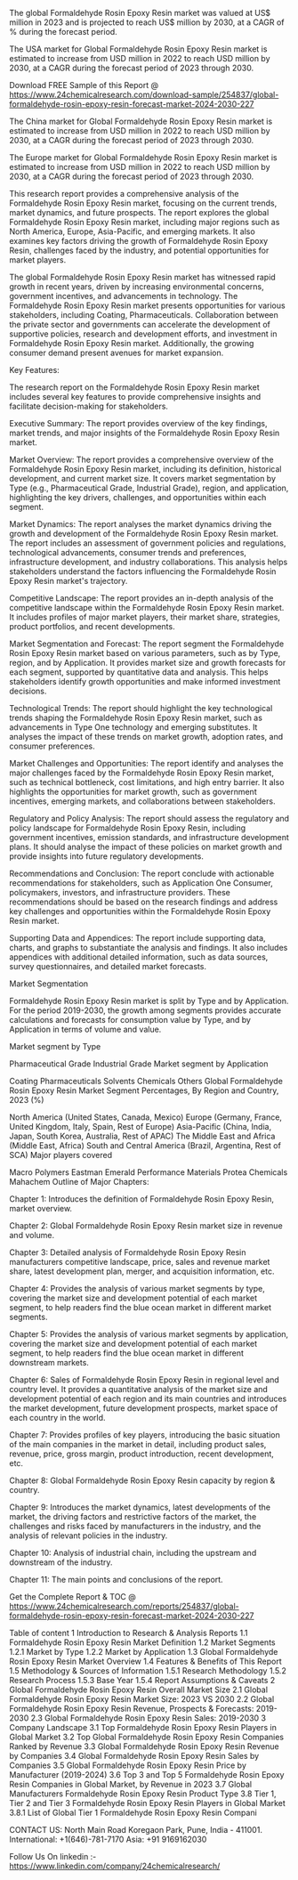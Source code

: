 The global Formaldehyde Rosin Epoxy Resin market was valued at US$ million in 2023 and is projected to reach US$ million by 2030, at a CAGR of % during the forecast period.

The USA market for Global Formaldehyde Rosin Epoxy Resin  market is estimated to increase from USD million in 2022 to reach USD million by 2030, at a CAGR during the forecast period of 2023 through 2030.

Download FREE Sample of this Report @ https://www.24chemicalresearch.com/download-sample/254837/global-formaldehyde-rosin-epoxy-resin-forecast-market-2024-2030-227

The China market for Global Formaldehyde Rosin Epoxy Resin  market is estimated to increase from USD million in 2022 to reach USD million by 2030, at a CAGR during the forecast period of 2023 through 2030.

The Europe market for Global Formaldehyde Rosin Epoxy Resin  market is estimated to increase from USD million in 2022 to reach USD million by 2030, at a CAGR during the forecast period of 2023 through 2030.

This research report provides a comprehensive analysis of the Formaldehyde Rosin Epoxy Resin market, focusing on the current trends, market dynamics, and future prospects. The report explores the global Formaldehyde Rosin Epoxy Resin market, including major regions such as North America, Europe, Asia-Pacific, and emerging markets. It also examines key factors driving the growth of Formaldehyde Rosin Epoxy Resin, challenges faced by the industry, and potential opportunities for market players.

The global Formaldehyde Rosin Epoxy Resin market has witnessed rapid growth in recent years, driven by increasing environmental concerns, government incentives, and advancements in technology. The Formaldehyde Rosin Epoxy Resin market presents opportunities for various stakeholders, including Coating, Pharmaceuticals. Collaboration between the private sector and governments can accelerate the development of supportive policies, research and development efforts, and investment in Formaldehyde Rosin Epoxy Resin market. Additionally, the growing consumer demand present avenues for market expansion.

Key Features:

The research report on the Formaldehyde Rosin Epoxy Resin market includes several key features to provide comprehensive insights and facilitate decision-making for stakeholders.

Executive Summary: The report provides overview of the key findings, market trends, and major insights of the Formaldehyde Rosin Epoxy Resin market.

Market Overview: The report provides a comprehensive overview of the Formaldehyde Rosin Epoxy Resin market, including its definition, historical development, and current market size. It covers market segmentation by Type (e.g., Pharmaceutical Grade, Industrial Grade), region, and application, highlighting the key drivers, challenges, and opportunities within each segment.

Market Dynamics: The report analyses the market dynamics driving the growth and development of the Formaldehyde Rosin Epoxy Resin market. The report includes an assessment of government policies and regulations, technological advancements, consumer trends and preferences, infrastructure development, and industry collaborations. This analysis helps stakeholders understand the factors influencing the Formaldehyde Rosin Epoxy Resin market's trajectory.

Competitive Landscape: The report provides an in-depth analysis of the competitive landscape within the Formaldehyde Rosin Epoxy Resin market. It includes profiles of major market players, their market share, strategies, product portfolios, and recent developments.

Market Segmentation and Forecast: The report segment the Formaldehyde Rosin Epoxy Resin market based on various parameters, such as by Type, region, and by Application. It provides market size and growth forecasts for each segment, supported by quantitative data and analysis. This helps stakeholders identify growth opportunities and make informed investment decisions.

Technological Trends: The report should highlight the key technological trends shaping the Formaldehyde Rosin Epoxy Resin market, such as advancements in Type One technology and emerging substitutes. It analyses the impact of these trends on market growth, adoption rates, and consumer preferences.

Market Challenges and Opportunities: The report identify and analyses the major challenges faced by the Formaldehyde Rosin Epoxy Resin market, such as technical bottleneck, cost limitations, and high entry barrier. It also highlights the opportunities for market growth, such as government incentives, emerging markets, and collaborations between stakeholders.

Regulatory and Policy Analysis: The report should assess the regulatory and policy landscape for Formaldehyde Rosin Epoxy Resin, including government incentives, emission standards, and infrastructure development plans. It should analyse the impact of these policies on market growth and provide insights into future regulatory developments.

Recommendations and Conclusion: The report conclude with actionable recommendations for stakeholders, such as Application One Consumer, policymakers, investors, and infrastructure providers. These recommendations should be based on the research findings and address key challenges and opportunities within the Formaldehyde Rosin Epoxy Resin market.

Supporting Data and Appendices: The report include supporting data, charts, and graphs to substantiate the analysis and findings. It also includes appendices with additional detailed information, such as data sources, survey questionnaires, and detailed market forecasts.

Market Segmentation

Formaldehyde Rosin Epoxy Resin market is split by Type and by Application. For the period 2019-2030, the growth among segments provides accurate calculations and forecasts for consumption value by Type, and by Application in terms of volume and value.

Market segment by Type

Pharmaceutical Grade
Industrial Grade
Market segment by Application

Coating
Pharmaceuticals
Solvents
Chemicals
Others
Global Formaldehyde Rosin Epoxy Resin Market Segment Percentages, By Region and Country, 2023 (%)

North America (United States, Canada, Mexico)
Europe (Germany, France, United Kingdom, Italy, Spain, Rest of Europe)
Asia-Pacific (China, India, Japan, South Korea, Australia, Rest of APAC)
The Middle East and Africa (Middle East, Africa)
South and Central America (Brazil, Argentina, Rest of SCA)
Major players covered

Macro Polymers
Eastman
Emerald Performance Materials
Protea Chemicals
Mahachem
Outline of Major Chapters:

Chapter 1: Introduces the definition of Formaldehyde Rosin Epoxy Resin, market overview.

Chapter 2: Global Formaldehyde Rosin Epoxy Resin market size in revenue and volume.

Chapter 3: Detailed analysis of Formaldehyde Rosin Epoxy Resin manufacturers competitive landscape, price, sales and revenue market share, latest development plan, merger, and acquisition information, etc.

Chapter 4: Provides the analysis of various market segments by type, covering the market size and development potential of each market segment, to help readers find the blue ocean market in different market segments.

Chapter 5: Provides the analysis of various market segments by application, covering the market size and development potential of each market segment, to help readers find the blue ocean market in different downstream markets.

Chapter 6: Sales of Formaldehyde Rosin Epoxy Resin in regional level and country level. It provides a quantitative analysis of the market size and development potential of each region and its main countries and introduces the market development, future development prospects, market space of each country in the world.

Chapter 7: Provides profiles of key players, introducing the basic situation of the main companies in the market in detail, including product sales, revenue, price, gross margin, product introduction, recent development, etc.

Chapter 8: Global Formaldehyde Rosin Epoxy Resin capacity by region & country.

Chapter 9: Introduces the market dynamics, latest developments of the market, the driving factors and restrictive factors of the market, the challenges and risks faced by manufacturers in the industry, and the analysis of relevant policies in the industry.

Chapter 10: Analysis of industrial chain, including the upstream and downstream of the industry.

Chapter 11: The main points and conclusions of the report.

Get the Complete Report & TOC @ https://www.24chemicalresearch.com/reports/254837/global-formaldehyde-rosin-epoxy-resin-forecast-market-2024-2030-227

Table of content
1 Introduction to Research & Analysis Reports
1.1 Formaldehyde Rosin Epoxy Resin Market Definition
1.2 Market Segments
1.2.1 Market by Type
1.2.2 Market by Application
1.3 Global Formaldehyde Rosin Epoxy Resin Market Overview
1.4 Features & Benefits of This Report
1.5 Methodology & Sources of Information
1.5.1 Research Methodology
1.5.2 Research Process
1.5.3 Base Year
1.5.4 Report Assumptions & Caveats
2 Global Formaldehyde Rosin Epoxy Resin Overall Market Size
2.1 Global Formaldehyde Rosin Epoxy Resin Market Size: 2023 VS 2030
2.2 Global Formaldehyde Rosin Epoxy Resin Revenue, Prospects & Forecasts: 2019-2030
2.3 Global Formaldehyde Rosin Epoxy Resin Sales: 2019-2030
3 Company Landscape
3.1 Top Formaldehyde Rosin Epoxy Resin Players in Global Market
3.2 Top Global Formaldehyde Rosin Epoxy Resin Companies Ranked by Revenue
3.3 Global Formaldehyde Rosin Epoxy Resin Revenue by Companies
3.4 Global Formaldehyde Rosin Epoxy Resin Sales by Companies
3.5 Global Formaldehyde Rosin Epoxy Resin Price by Manufacturer (2019-2024)
3.6 Top 3 and Top 5 Formaldehyde Rosin Epoxy Resin Companies in Global Market, by Revenue in 2023
3.7 Global Manufacturers Formaldehyde Rosin Epoxy Resin Product Type
3.8 Tier 1, Tier 2 and Tier 3 Formaldehyde Rosin Epoxy Resin Players in Global Market
3.8.1 List of Global Tier 1 Formaldehyde Rosin Epoxy Resin Compani

CONTACT US:
North Main Road Koregaon Park, Pune, India - 411001.
International: +1(646)-781-7170
Asia: +91 9169162030

Follow Us On linkedin :- https://www.linkedin.com/company/24chemicalresearch/
